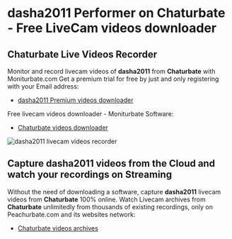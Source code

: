 # dasha2011 Performer on Chaturbate - Free LiveCam videos downloader

## Chaturbate Live Videos Recorder

Monitor and record livecam videos of **dasha2011** from **Chaturbate** with Moniturbate.com
Get a premium trial for free by just and only registering with your Email address:
* [dasha2011 Premium videos downloader](https://moniturbate.com/request-demo-licence-key.html)

Free livecam videos downloader - Moniturbate Software:
* [Chaturbate videos downloader](https://moniturbate.com/moniturbate-download-software.html)

![dasha2011 livecam videos recorder](https://peachurnet.com/templates/moniturbate-software.png)


## Capture dasha2011 videos from the Cloud and watch your recordings on Streaming

Without the need of downloading a software, capture **dasha2011** livecam videos from **Chaturbate** 100% online.
Watch Livecam archives from **Chaturbate** unlimitedly from thousands of existing recordings, only on Peachurbate.com and its websites network:
* [Chaturbate videos archives](https://peachurnet.com/)